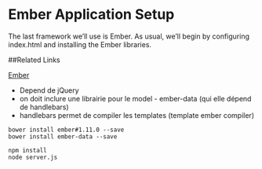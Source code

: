 # Ember Application Setup
The last framework we’ll use is Ember. As usual, we’ll begin by configuring index.html and installing the Ember libraries.

##Related Links

[Ember](http://emberjs.com/)

- Depend de jQuery
- on doit inclure une librairie pour le model - ember-data (qui elle dépend de handlebars)
- handlebars permet de compiler les templates (template ember compiler)

```
bower install ember#1.11.0 --save
bower install ember-data --save
```
```
npm install
node server.js
```
